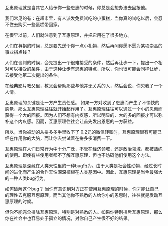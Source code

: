 互惠原理就是当其它人给予你一些恩惠的时候，你总是会想办法去回报他。

我们常见的有：在超市里，有人派发免费试吃的小蛋糕，当你真的试吃以后，会忍不住去购买一些蛋糕带回家。

在很早以前，人们就注意到了互惠原理，并把它用在了很多地方。

人们在募捐的时候，总是要先送个你一点小礼物，然后再问你愿不愿为某项崇高的事业捐点钱？

人们在谈判的时候，会先提出一个很难接受的条件，然后再让步一下，提出一个相对可以接受的条件，由于这种让步有恩惠的特点，所以，你也很可能会同样让步，去接受他第二次提出的条件。

在经典影片教父里，教父会帮助那些与他并无关系的人，然后会说，你欠我了一个人情。

互惠原理的关键是让一方产生责任感。 如果一方对收到了恩惠而产生了不愉快的感觉，那么互惠原理往往就开始起作用了。互惠原理往往可以通过一个小的恩惠而获得一个大的回报。因为人们不想有内疚感，所以明显的、大的多的回报才可以弥补这个内疚感。因而，互惠原理往往会让首先发出恩惠的一方获益。

所以，当你被动的从拼多多手里收下了 0.2元的微信转账时，互惠原理很有可能已经在作用你的大脑，而让你去尝试着在拼多多消费一下。

互惠原理在人们日常行为中十分广泛，不管在经济领域，还是政治领域，都被熟练的使用。即使有些使用者都不了解互惠原理，但也不妨碍他们使用这个方法。

互惠原理是深藏在人类天性里的一种bug行为。由于人类是社会性动物，经过长时间的进化而产生的合作天性深深植根在人类基因中。因此，互惠原理是当今最强大的一种人类bug行为。

如何破解这个bug？ 当你有意识到对方正在使用互惠原理的时候，你才能让自己的理性去克服互惠原理。而当其他你不熟悉的人给你小的恩惠时，往往就是发动互惠原理的时候。

但你不能完全排除互惠原理，特别是对熟悉的人。如果你特别排斥互惠原理，那么你在社会中也容易处于孤立的情况，对你自己产生很不好的结果。
